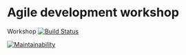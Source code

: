 # Agile development workshop

Workshop
[![Build Status](https://travis-ci.org/dbusca/agile-developer-2017.svg?branch=master)](https://travis-ci.org/dbusca/agile-developer-2017)

[![Maintainability](https://api.codeclimate.com/v1/badges/0ef46c49bb70818a887d/maintainability)](https://codeclimate.com/github/dbusca/agile-developer-2017/maintainability)